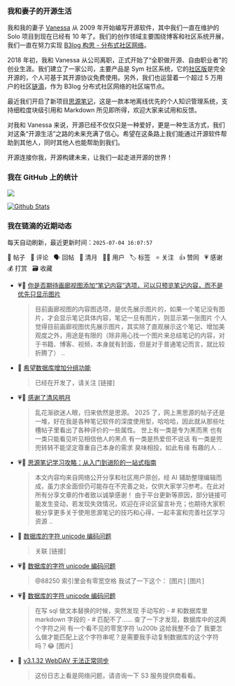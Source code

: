 ### 我和妻子的开源生活

我和我的妻子 [Vanessa](https://github.com/Vanessa219) 从 2009 年开始编写开源软件，其中我们一直在维护的 Solo 项目到现在已经有 10 年了。我们的创作领域主要围绕博客和社区系统开展，我们一直在努力实现 [B3log 构思 - 分布式社区网络](https://ld246.com/article/1546941897596)。

2018 年初，我和 Vanessa 从公司离职，正式开始了“全职做开源、自由职业者”的创业生涯。我们建立了一家公司，主要产品是 Sym 社区系统，它的[社区版](https://github.com/88250/symphony)是完全开源的，个人可基于其开源协议免费使用。另外，我们也运营着一个超过 5 万用户的社区[链滴](https://ld246.com)，作为 B3log 分布式社区网络的社区端节点。

最近我们开启了新项目[思源笔记](https://github.com/siyuan-note/siyuan)，这是一款本地离线优先的个人知识管理系统，支持细粒度块级引用和 Markdown 所见即所得，欢迎大家来试用和反馈。

对我和 Vanessa 来说，开源已经不仅仅只是一种爱好，更是一种生活方式，我们对这条“开源生活”之路的未来充满了信心。希望在这条路上我们能通过开源软件帮助到其他人，同时其他人也能帮助到我们。

开源连接你我，开源构建未来，让我们一起走进开源的世界！

### 我在 GitHub 上的统计

<a title="Hits" target="_blank" href="https://github.com/88250/88250"><img src="https://hits.b3log.org/88250/88250.svg"></a>

[![Github Stats](https://github-readme-stats.vercel.app/api?username=88250&theme=tokyonight&show_icons=true)](https://github.com/88250)

<!--events start -->

### 我在链滴的近期动态

每天自动刷新，最近更新时间：`2025-07-04 16:07:57`

📝 帖子 &nbsp; 💬 评论 &nbsp; 🗣 回帖 &nbsp; 🌙 清月 &nbsp; 👨‍💻 用户 &nbsp; 🏷️ 标签 &nbsp; ⭐️ 关注 &nbsp; 👍 赞同 &nbsp; 💗 感谢 &nbsp; 💰 打赏 &nbsp; 🗃 收藏

* 💗📝 [你是否期待画廊视图添加“笔记内容”选项，可以只预览笔记内容，而不是优先只显示图片](https://ld246.com/article/1751550333646)

  > 目前画廊视图的内容图选项，是优先展示图片的，如果一个笔记没有图片，才会显示笔记具体内容，笔记一旦有图片，则显示第一张图片 个人觉得目前画廊视图优先展示图片，其实除了直观展示这个笔记、增加美观度之外，用途是有限的（除非用心找一个图片来总结笔记的内容，对于书籍、博客、视频，本身就有封面，但是对于普通笔记而言，就比较折腾了） ..
* 💬 [希望数据库增加分组功能](https://ld246.com/article/1751530019350/comment/1751530055268#comments)

  > 已经在开发了，请关注 [链接]
* 💗🌙 [感谢了清风明月](https://ld246.com/member/Floria233/breezemoons/1751516618465)

  > 乱花渐欲迷人眼，归来依然是思源。 2025 了，网上黑思源的帖子还是一堆，好在我是各种笔记软件的深度使用型，哈哈哈，因此就从那些吐槽帖子里看出了各种评价的一些属性。 世上有一类是专为黑而黑 也有一类只能看见听见相信他人的黑点 有一类是热爱但不说话 有一类是兜兜转转不能坚定尊重自己本身的需求 臭味相投，如此有缘 有趣的人 ..
* 💗📝 [思源笔记学习攻略：从入门到进阶的一站式指南](https://ld246.com/article/1750952221367)

  > 本文内容均来自网络公开分享和社区用户原创，经 AI 辅助整理编辑而成，虽力求全面但仍可能存在不完善之处，仅供大家学习参考。在此对所有分享文章的作者致以诚挚感谢！ 由于平台更新等原因，部分链接可能发生变动，若发现失效情况，欢迎在评论区留言补充；也期待大家积极分享更多关于使用思源笔记的技巧和心得，一起丰富和完善社区学习资源 ..
* 💬 [数据库的字符 unicode 编码问题](https://ld246.com/article/1751386608049/comment/1751505109177#comments)

  > 关联 [链接]
* 💗💬 [数据库的字符 unicode 编码问题](https://ld246.com/article/1751386608049/comment/1751391529040#comments)

  > @88250 索引里会有零宽空格 我试了一下这个： [图片] [图片]
* 💗📝 [数据库的字符 unicode 编码问题](https://ld246.com/article/1751386608049)

  > 在写 sql 做文本替换的时候，突然发现 手动写的 - # 和数据库里 markdown 字段的 - # 匹配不了…… 查了一下才发现，数据库中的这两个字符之间 有一个看不见的零宽字符 \u200b 这给我整不会了 我要怎么做才能匹配上这个字符串呢？是需要我手动复制数据库的这个字符吗？😂 [图片]
* 💬 [v3.1.32 WebDAV 无法正常同步](https://ld246.com/article/1751447685255/comment/1751467340469#comments)

  > 这份日志上看是网络问题，请咨询一下 S3 服务提供商看看。


<!--events end -->
